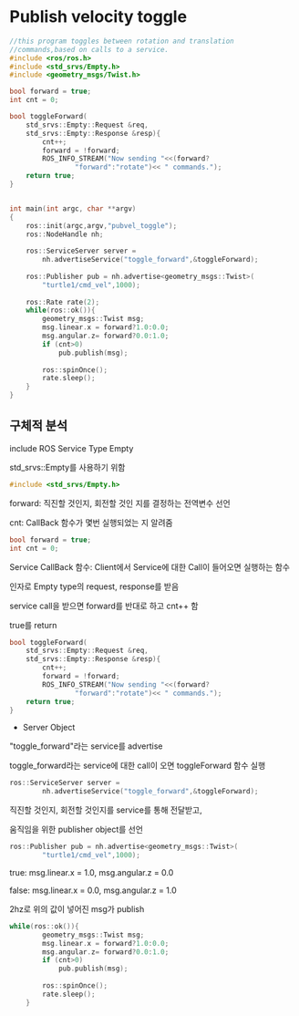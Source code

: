 # Publish velocity toggle
```cpp
//this program toggles between rotation and translation
//commands,based on calls to a service.
#include <ros/ros.h>
#include <std_srvs/Empty.h>
#include <geometry_msgs/Twist.h>

bool forward = true;
int cnt = 0;

bool toggleForward(
	std_srvs::Empty::Request &req,
	std_srvs::Empty::Response &resp){
		cnt++;
        forward = !forward;
        ROS_INFO_STREAM("Now sending "<<(forward?
                "forward":"rotate")<< " commands.");
	return true;
}


int main(int argc, char **argv)
{
    ros::init(argc,argv,"pubvel_toggle");
	ros::NodeHandle nh;
        
	ros::ServiceServer server = 
		nh.advertiseService("toggle_forward",&toggleForward);
                
    ros::Publisher pub = nh.advertise<geometry_msgs::Twist>(
		"turtle1/cmd_vel",1000);
    
    ros::Rate rate(2);
	while(ros::ok()){
		geometry_msgs::Twist msg;
		msg.linear.x = forward?1.0:0.0;
		msg.angular.z= forward?0.0:1.0;
		if (cnt>0)
			pub.publish(msg);
		
		ros::spinOnce();
		rate.sleep();
	}
}
```

## 구체적 분석

include ROS Service Type Empty

std_srvs::Empty를 사용하기 위함
```cpp
#include <std_srvs/Empty.h>
```

forward: 직진할 것인지, 회전할 것인 지를 결정하는 전역변수 선언

cnt: CallBack 함수가 몇번 실행되었는 지 알려줌
```cpp
bool forward = true;
int cnt = 0;
```

Service CallBack 함수: Client에서 Service에 대한 Call이 들어오면 실행하는 함수

인자로 Empty type의 request, response를 받음

service call을 받으면 forward를 반대로 하고 cnt++ 함

true를 return
```cpp
bool toggleForward(
	std_srvs::Empty::Request &req,
	std_srvs::Empty::Response &resp){
		cnt++;
        forward = !forward;
        ROS_INFO_STREAM("Now sending "<<(forward?
                "forward":"rotate")<< " commands.");
	return true;
}
```

+ Server Object

"toggle_forward"라는 service를 advertise

toggle_forward라는 service에 대한 call이 오면 toggleForward 함수 실행
```cpp
ros::ServiceServer server = 
		nh.advertiseService("toggle_forward",&toggleForward);
```

직진할 것인지, 회전할 것인지를 service를 통해 전달받고,

움직임을 위한 publisher object를 선언
```cpp
ros::Publisher pub = nh.advertise<geometry_msgs::Twist>(
		"turtle1/cmd_vel",1000);
```

true: msg.linear.x = 1.0, msg.angular.z = 0.0

false: msg.linear.x = 0.0, msg.angular.z = 1.0

2hz로 위의 값이 넣어진 msg가 publish
```cpp
while(ros::ok()){
		geometry_msgs::Twist msg;
		msg.linear.x = forward?1.0:0.0;
		msg.angular.z= forward?0.0:1.0;
		if (cnt>0)
			pub.publish(msg);
		
		ros::spinOnce();
		rate.sleep();
	}
```